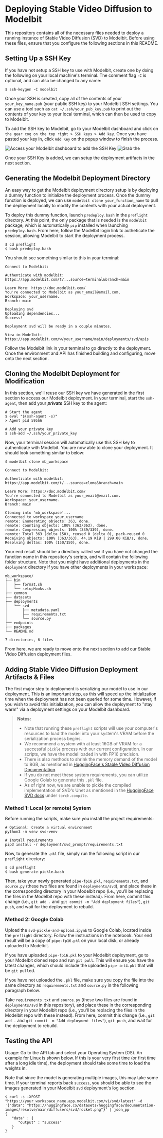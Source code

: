 # Deploying Stable Video Diffusion to Modelbit

This repository contains all of the necessary files needed to deploy a running instance of Stable Video Diffusion (SVD) to Modelbit. Before using these files, ensure that you configure the following sections in this README.

## Setting Up a SSH Key
If you have not setup a SSH key to use with Modelbit, create one by doing the following on your local machine's terminal. The comment flag `-C` is optional, and can also be changed to any name:
```
$ ssh-keygen -C modelbit
```

Once your SSH is created, copy all of the contents of your `your_key_name.pub` (your public SSH key) to your Modelbit SSH settings. You can use a tool such as `cat ~/.ssh/your_pub_key.pub` to print out the contents of your key to your local terminal, which can then be used to copy to Modelbit.

To add the SSH key to Modelbit, go to your Modelbit dashboard and click on `the gear cog on the top right > SSH keys > Add key`. Once you have pasted your key in, click `Add Key` on the popup window to finish the process.

![Access your Modelbit dashboard to add the SSH Key](assets/add-ssh-key.jpg)
![Grab the ](assets/ssh-key-popup.jpg)

Once your SSH Key is added, we can setup the deployment artifacts in the next section.

## Generating the Modelbit Deployment Directory
An easy way to get the Modelbit deployment directory setup is by deploying a dummy function to initialize the deployment process. Once the dummy function is deployed, we can use `modelbit clone your_function_name` to pull the deployment locally to modify the contents with your actual deployment.

To deploy this dummy function, launch `predeploy.bash` in the `preflight` directory. At this point, the only package that is needed is the `modelbit` package, which is automatically `pip` installed when launching `predeploy.bash`. From here, follow the Modelbit login link to autheticate the session, allowing Modelbit to start the deployment process.
```Shell
$ cd preflight
$ bash predeploy.bash
```

You should see something similar to this in your terminal:
```
Connect to Modelbit:

Authenticate with modelbit: https://app.modelbit.com/t/...source=terminal&branch=main

Learn More: https://doc.modelbit.com/
You're connected to Modelbit as your_email@email.com.
Workspace: your_username.
Branch: main

Deploying svd
Uploading dependencies...
Success!

Deployment svd will be ready in a couple minutes.

View in Modelbit: https://app.modelbit.com/w/your_username/main/deployments/svd/apis
```

Follow the Modelbit link in your terminal to go directly to the deployment. Once the environment and API has finished building and configuring, move onto the next section.

## Cloning the Modelbit Deployment for Modification
In this section, we'll reuse our SSH key we have generated in the first section to access our Modelbit deployment. In your terminal, start the `ssh-agent`, then add your ***private*** SSH key to the agent:
```Shell
# Start the agent
$ eval "$(ssh-agent -s)"
> Agent pid 59566

# Add your private key
$ ssh-add ~/.ssh/your_private_key
```

Now, your terminal session will automatically use this SSH key to authenticate with Modelbit. You are now able to clone your deployment. It should look something similar to below:
```Shell
$ modelbit clone mb_workspace

Connect to Modelbit:

Authenticate with modelbit: https://app.modelbit.com/t/...source=clone&branch=main

Learn More: https://doc.modelbit.com/
You're connected to Modelbit as your_email@email.com.
Workspace: your_username.
Branch: main

Cloning into 'mb_workspace'...
Connected to workspace your_username
remote: Enumerating objects: 363, done.
remote: Counting objects: 100% (363/363), done.
remote: Compressing objects: 100% (339/339), done.
remote: Total 363 (delta 150), reused 0 (delta 0), pack-reused 0
Receiving objects: 100% (363/363), 44.19 KiB | 299.00 KiB/s, done.
Resolving deltas: 100% (150/150), done.
```

Your end result should be a directory called `svd` if you have not changed the function name in this repository's scripts, and will contain the following folder structure. Note that you might have additional deployments in the `deployment` directory if you have other deployments in your workspace:
```Shell
mb_workspace/
├── bin
│   ├── format.sh
│   └── setupHooks.sh
├── common
├── datasets
├── deployments
│   └── svd
│       ├── metadata.yaml
│       ├── requirements.txt
│       └── source.py
├── endpoints
├── packages
└── README.md

7 directories, 6 files
```

From here, we are ready to move onto the next section to add our Stable Video Diffusion deployment files.

## Adding Stable Video Diffusion Deployment Artifacts & Files
The first major step to deployment is serializing our model to use in our deployment. This is an important step, as this will speed up the initialization time when the deployment has not been queried for some time. However, if you wish to avoid this initialization, you can allow the deployment to "stay warm" via a deployment settings on your Modelbit dashboard.

> **Notes:**
> * Note that running these `preflight` scripts will use your computer's resources to load the model into your system's VRAM before the serialization process begins.
> * We recommend a system with at least 16GB of VRAM for a successful `pickle` process with our current configuration. In our scripts, we have the model loaded in with FP16 precision.
> * There is also methods to shrink the memory demand of the model to 8GB, as mentioned in [HuggingFace's Stable Video Diffusion Documentation](https://huggingface.co/docs/diffusers/main/en/using-diffusers/svd).
> * If you do not meet these system requirements, you can utilize Google Colab to generate this `.pkl` file.
> * As of right now, we are unable to pickle the compiled implementation of SVD's Unet as mentioned in the [HuggingFace SVD docs](https://huggingface.co/docs/diffusers/main/en/using-diffusers/svd#torchcompile) under `torch.compile`.

### Method 1: Local (or remote) System
Before running the scripts, make sure you install the project requirements:
```Shell
# Optional: Create a virtual environment
python3 -m venv svd-venv

# Install requirements
pip3 install -r deployment/svd_prompt/requirements.txt
```
Now, to generate the `.pkl` file, simply run the following script in our `preflight` directory:
```Shell
$ cd preflight
$ bash generate-pickle.bash
```
Then, take your newly generated `pipe-fp16.pkl`, `requirements.txt`, and `source.py` (these two files are found in `deployments/svd`), and place these in the corresponding directory in your Modelbit repo (i.e., you'll be replacing the files in the Modelbit repo with these instead). From here, commit this change (i.e., `git add .` and `git commit -m "Add deployment files"`), `git push`, and wait for the deployment to rebuild.

### Method 2: Google Colab
Upload the `svd-pickle-and-upload.ipynb` to Google Colab, located inside the `preflight` directory. Follow the instructions in the notebook. Your end result will be a copy of `pipe-fp16.pkl` on your local disk, or already uploaded to Modelbit.

If you have uploaded `pipe-fp16.pkl` to your Modelbit deployment, go to your Modelbit cloned repo and run `git pull`. This will ensure you have the latest changes, which should include the uploaded `pipe-int4.pkl` that will be `git pull`ed.

If you have not uploaded the `.pkl` file, make sure you copy the file into the same directory as `requirements.txt` and `source.py` in the following paragraph below.

Take `requirements.txt` and `source.py` (these two files are found in `deployments/svd` in this repository), and place these in the corresponding directory in your Modelbit repo (i.e., you'll be replacing the files in the Modelbit repo with these instead). From here, commit this change (i.e., `git add .` and `git commit -m "Add deployment files"`), `git push`, and wait for the deployment to rebuild.

## Testing the API
Usage: Go to the API tab and select your Operating System (OS). An example for Linux is shown below. If this is your very first time (or first time after a long idle time), the deployment should take some time to load the weights in.

Note that since the model is generating multiple images, this may take some time. If your terminal reports back `success`, you should be able to see the images generated in your Modelbit `svd` deployment's log section.

``` Shell
$ curl -s -XPOST "https://your_workspace_name.app.modelbit.com/v1/svd/latest" -d '{"data": "https://huggingface.co/datasets/huggingface/documentation-images/resolve/main/diffusers/svd/rocket.png"}' | json_pp
{
   "data" : {
      "output" : "success"
   }
}
```